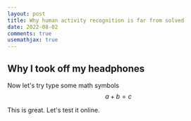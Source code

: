 ```yaml
---
layout: post
title: Why human activity recognition is far from solved  
date: 2022-08-02
comments: true
usemathjax: true
---
```



## Why I took off my headphones
Now let's try type some math symbols $$ a + b = c $$

This is great. Let's test it online.

